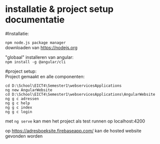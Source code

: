# installatie & project setup documentatie  

#Installatie:  

`npm node.js package manager`  
downloaden van https://nodejs.org  

"globaal" installeren van angular:  
`npm install -g @angular/cli`  

#project setup:  
Project gemaakt en alle componenten:  
```
cd D:\School\EICT4\Semester1\webservicesApplications
ng new AngularWebsite
cd D:\School\EICT4\Semester1\webservicesApplications\AngularWebsite
ng g c adressen
ng g c help
ng g c index
ng g c login
```  
met `ng serve` kan men het project als test runnen op localhost:4200  

op https://adresboeksite.firebaseapp.com/ kan de hosted website gevonden worden  